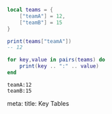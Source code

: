 ```lua
local teams = {
    ["teamA"] = 12,
    ["teamB"] = 15
}

print(teams["teamA"])
-- 12

for key,value in pairs(teams) do
    print(key .. ":" .. value)
end
```
```
teamA:12
teamB:15
```

<route lang="yaml">
meta:
  title: Key Tables
</route>
